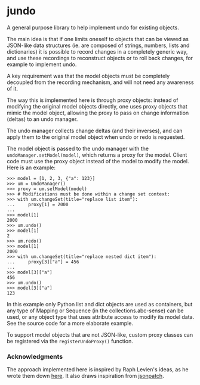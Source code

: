# jundo

A general purpose library to help implement undo for existing objects.

The main idea is that if one limits oneself to objects that can be viewed as
JSON-like data structures (ie. are composed of strings, numbers, lists and
dictionaries) it is possible to record changes in a completely generic way,
and use these recordings to reconstruct objects or to roll back changes, for
example to implement undo.

A key requirement was that the model objects must be completely decoupled from
the recording mechanism, and will not need any awareness of it.

The way this is implemented here is through proxy objects: instead of modifying
the original model objects directly, one uses proxy objects that mimic the
model object, allowing the proxy to pass on change information (deltas) to an
undo manager.

The undo manager collects change deltas (and their inverses), and can apply
them to the original model object when undo or redo is requested.

The model object is passed to the undo manager with the
`undoManager.setModel(model)`, which returns a proxy for the model. Client code
must use the proxy object instead of the model to modify the model. Here is an
example:

    >>> model = [1, 2, 3, {"a": 123}]
    >>> um = UndoManager()
    >>> proxy = um.setModel(model)
    >>> # Modifications must be done within a change set context:
    >>> with um.changeSet(title="replace list item"):
    ...     proxy[1] = 2000
    ...
    >>> model[1]
    2000
    >>> um.undo()
    >>> model[1]
    2
    >>> um.redo()
    >>> model[1]
    2000
    >>> with um.changeSet(title="replace nested dict item"):
    ...     proxy[3]["a"] = 456
    ...
    >>> model[3]["a"]
    456
    >>> um.undo()
    >>> model[3]["a"]
    123

In this example only Python list and dict objects are used as containers, but
any type of Mapping or Sequence (in the collections.abc-sense) can be used, or
any object type that uses attribute access to modify its model data. See the
source code for a more elaborate example.

To support model objects that are not JSON-like, custom proxy classes can be
registered via the `registerUndoProxy()` function. 

### Acknowledgments

The approach implemented here is inspired by Raph Levien's ideas, as he wrote
them down [here](https://github.com/trufont/trufont/pull/614#issuecomment-446309637).
It also draws inspiration from [jsonpatch](http://jsonpatch.com/).
